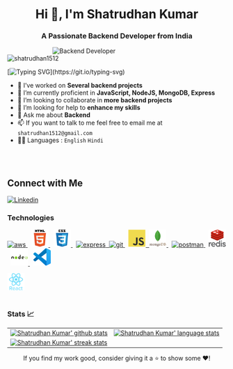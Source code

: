 <h1 align="center">Hi 👋, I'm Shatrudhan Kumar</h1>
<h3 align="center">A Passionate Backend Developer from India</h3>

<img align="right" alt="Backend Developer" width="400" src= "https://cdn.dribbble.com/users/926537/screenshots/4502924/python-2.gif">

<p align="left"> <img src="https://komarev.com/ghpvc/?username=shatrudhan1512&label=Profile%20views&color=0e75b6&style=flat" alt="shatrudhan1512" /> </p>
 
[![Typing SVG](https://readme-typing-svg.herokuapp.com?color=%2336BCF7&lines=About+me!+&#129321;)](https://git.io/typing-svg)

- 🔭 I’ve worked on **Several backend projects**
- 🌱 I’m currently proficient in **JavaScript, NodeJS, MongoDB, Express**
- 👯 I’m looking to collaborate in **more backend projects**
- 🤝 I’m looking for help to **enhance my skills**
- 💬 Ask me about **Backend**
- 📫 If you want to talk to me feel free to email me at `shatrudhan1512@gmail.com`
- 🙇‍♂️ Languages : `English` `Hindi`


<br />
<br />

## Connect with Me
<p align="left" target="_blank"> 
<a href="https://www.linkedin.com/in/shatrudhan-kumar-809b671b5" target="_blank">
<img alt=" Linkedin" src="https://cliply.co/wp-content/uploads/2021/02/372102050_LINKEDIN_ICON_TRANSPARENT_1080.gif"  width="50" height="50"><a/>

</p>
 
 

### Technologies
 
 <p align="left"> <a href="https://aws.amazon.com" target="_blank" rel="noreferrer"> <img
            src="https://www.consoleconnect.com/wp-content/uploads/2019/07/amazon-web-services-cloud.svg"
            alt="aws" width="40" height="40" /> </a> &nbsp; <a href="https://www.w3schools.com/css/" target="_blank"
        rel="noreferrer"> <img
            src="https://raw.githubusercontent.com/devicons/devicon/master/icons/html5/html5-original-wordmark.svg"
            alt="html5" width="40" height="40" /> </a>&nbsp; <a href="https://developer.mozilla.org/en-US/docs/Web/JavaScript"
        target="_blank" rel="noreferrer"> <img
            src="https://raw.githubusercontent.com/devicons/devicon/master/icons/css3/css3-original-wordmark.svg"
            alt="css3" width="40" height="40" /> </a>&nbsp; <a href="https://expressjs.com" target="_blank" rel="noreferrer">
        <img src="https://www.resourcifi.com/wp-content/themes/resourcifi-child/img/express-min.png"
            alt="express" width="60" height="40" />&nbsp; </a> <a href="https://git-scm.com/" target="_blank"
        rel="noreferrer"> <img src="https://www.vectorlogo.zone/logos/git-scm/git-scm-icon.svg" alt="git" width="40"
            height="40" /> </a>&nbsp; <a href="https://www.w3.org/html/" target="_blank" rel="noreferrer"> <img
            src="https://raw.githubusercontent.com/devicons/devicon/master/icons/javascript/javascript-original.svg"
            alt="javascript" width="40" height="40" />&nbsp; </a> <a href="https://www.mongodb.com/" target="_blank"
        rel="noreferrer"> <img
            src="https://raw.githubusercontent.com/devicons/devicon/master/icons/mongodb/mongodb-original-wordmark.svg"
            alt="mongodb" width="40" height="40" /> </a>&nbsp;  <a href="https://postman.com" target="_blank" rel="noreferrer">
        <img src="https://www.vectorlogo.zone/logos/getpostman/getpostman-icon.svg" alt="postman" width="40"
            height="40" /> </a>&nbsp; <a href="https://redis.io" target="_blank" rel="noreferrer"> <img
            src="https://raw.githubusercontent.com/devicons/devicon/master/icons/redis/redis-original-wordmark.svg"
            alt="redis" width="40" height="40" /> </a>&nbsp; <a href="https://nodejs.org" target="_blank" rel="noreferrer">
        <img src="https://raw.githubusercontent.com/devicons/devicon/master/icons/nodejs/nodejs-original-wordmark.svg"
            alt="nodejs" width="40" height="40" /> </a>&nbsp;
      <a href="https://code.visualstudio.com" target="_blank" rel="noreferrer">
        <img src="https://raw.githubusercontent.com/github/explore/80688e429a7d4ef2fca1e82350fe8e3517d3494d/topics/visual-studio-code/visual-studio-code.png"
            alt="vsCode" width="40" height="40" /> </a></p>
      <a href="https://reactjs.org/" target="_blank" rel="noreferrer"> <img src="https://raw.githubusercontent.com/devicons/devicon/master/icons/react/react-original-wordmark.svg" alt="react" width="40" height="40"/> </a>
     
<br/>
<br/>

### Stats 📈
<table align="center" cellspacing="0" cellpadding="0" border="0">
   <tr>
    <td>
      <a href="https://github.com/shatrudhan1512" target="_blank">
        <img src="https://github-readme-stats.vercel.app/api?username=shatrudhan1512&show_icons=true&locale=en&theme=ayu-mirage&hide_border=true" alt="Shatrudhan Kumar' github stats">
      <a/>
    </td>
    <td>
      <a href="https://github.com/shatrudhan1512" target="_blank">
        <img src="https://github-readme-stats.vercel.app/api/top-langs/?username=shatrudhan1512&theme=ayu-mirage&layout=compact&hide_border=true" alt="Shatrudhan Kumar' language stats">
      <a/>
    </td>
   </tr>
  <tr>
  <tr>
    <td>
      <a href="https://github.com/shatrudhan1512" target="_blank">
        <img src="https://github-readme-streak-stats.herokuapp.com/?user=shatrudhan1512&theme=ayu-mirage&hide_border=true" alt="Shatrudhan Kumar' streak stats">
      <a/>
    </td>
   
   </tr>
</table>
 
</p>

 <p align="center"> If you find my work good, consider giving it a ⭐ to show some ❤️!</p>
